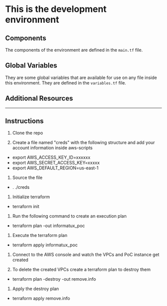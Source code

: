 # This is the development environment  
## Components
The components of the environment are defined in the `main.tf` file.  
## Global Variables
They are some global variables that are available for use on any file inside this environment. They are defined in the `variables.tf` file.  

## Additional Resources  
----------

## Instructions 

1. Clone the repo

1. Create a file named "creds" with the following structure and add your account information inside aws-scripts
  - export AWS_ACCESS_KEY_ID=xxxxxx
  - export AWS_SECRET_ACCESS_KEY=xxxxx
  - export AWS_DEFAULT_REGION=us-east-1


1. Source the file  
  - . ./creds

1. Initialize terraform
  - terraform init


1. Run the following command to create an execution plan
  - terraform plan -out informatux_poc

1. Execute the terraform plan
  - terraform apply informatux_poc

1. Connect to the AWS console and watch the VPCs and PoC instance get created

1. To delete the created VPCs create a terraform plan to destroy them
  - terraform plan -destroy -out remove.info

1. Apply the destroy plan
  - terraform apply remove.info
